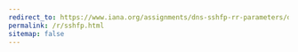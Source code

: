 ```yaml
---
redirect_to: https://www.iana.org/assignments/dns-sshfp-rr-parameters/dns-sshfp-rr-parameters.xml
permalink: /r/sshfp.html
sitemap: false
---
```

